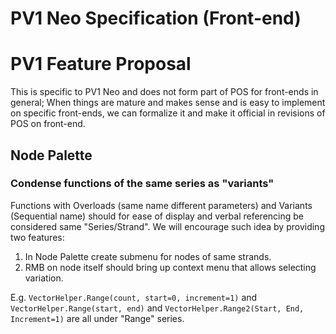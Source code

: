 # PV1 Neo Specification (Front-end)

# PV1 Feature Proposal

This is specific to PV1 Neo and does not form part of POS for front-ends in general; When things are mature and makes sense and is easy to implement on specific front-ends, we can formalize it and make it official in revisions of POS on front-end.

## Node Palette

### Condense functions of the same series as "variants"

Functions with Overloads (same name different parameters) and Variants (Sequential name) should for ease of display and verbal referencing be considered same "Series/Strand". We will encourage such idea by providing two features:

1. In Node Palette create submenu for nodes of same strands.
2. RMB on node itself should bring up context menu that allows selecting variation.

E.g. `VectorHelper.Range(count, start=0, increment=1)` and `VectorHelper.Range(start, end)` and `VectorHelper.Range2(Start, End, Increment=1)` are all under "Range" series.